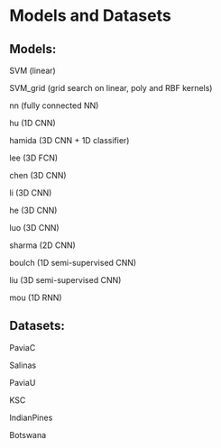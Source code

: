 # Models and Datasets
## Models:

SVM (linear)

SVM_grid (grid search on linear, poly and RBF kernels)

nn (fully connected NN)

hu (1D CNN)

hamida (3D CNN + 1D classifier)

lee (3D FCN)

chen (3D CNN)

li (3D CNN)

he (3D CNN)

luo (3D CNN)

sharma (2D CNN)

boulch (1D semi-supervised CNN)

liu (3D semi-supervised CNN)

mou (1D RNN)

## Datasets:

PaviaC

Salinas

PaviaU

KSC

IndianPines

Botswana
